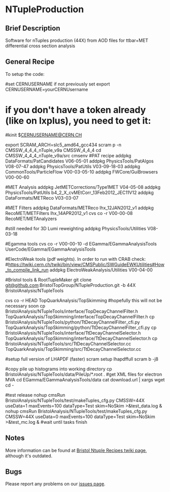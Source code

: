 NTupleProduction
================

## Brief Description
Software for nTuples production (44X) from AOD files for ttbar+MET differential cross section analysis

## General Recipe
To setup the code:

#set CERNUSERNAME if not previously set
export CERNUSERNAME=yourCERNUsername
# if you don't have a token already (like on lxplus), you need to get it:
#kinit $CERNUSERNAME@CERN.CH

export SCRAM_ARCH=slc5_amd64_gcc434
scram p -n CMSSW_4_4_4_nTuple_v9a CMSSW_4_4_4
cd CMSSW_4_4_4_nTuple_v9a/src
cmsenv
#PAT recipe
addpkg DataFormats/PatCandidates V06-05-01
addpkg PhysicsTools/PatAlgos     V08-07-47
addpkg PhysicsTools/PatUtils     V03-09-18-03
addpkg CommonTools/ParticleFlow  V00-03-05-10
addpkg FWCore/GuiBrowsers        V00-00-60

#MET Analysis
addpkg JetMETCorrections/Type1MET V04-05-08
addpkg PhysicsTools/PatUtils b4_2_X_cvMEtCorr_13Feb2012_JEC11V12
addpkg DataFormats/METReco V03-03-07

#MET Filters
addpkg DataFormats/METReco lhx_12JAN2012_v1
addpkg RecoMET/METFilters lhx_14APR2012_v1
cvs co -r V00-00-08 RecoMET/METAnalyzers

#still needed for 3D Lumi reweighting
addpkg PhysicsTools/Utilities V08-03-18

#Egamma tools
cvs co -r V00-00-10 -d EGamma/EGammaAnalysisTools UserCode/EGamma/EGammaAnalysisTools

#ElectroWeak tools (pdf weights). In order to run with CRAB check:
#https://twiki.cern.ch/twiki/bin/view/CMSPublic/SWGuideEWKUtilities#How_to_compile_link_run
addpkg ElectroWeakAnalysis/Utilities V00-04-00

#Bristol tools & RootTupleMaker
git clone git@github.com:BristolTopGroup/NTupleProduction.git -b 44X BristolAnalysis/NTupleTools

cvs co -r HEAD TopQuarkAnalysis/TopSkimming
#hopefully this will not be necessary soon
cp BristolAnalysis/NTupleTools/interface/TopDecayChannelFilter.h TopQuarkAnalysis/TopSkimming/interface/TopDecayChannelFilter.h
cp BristolAnalysis/NTupleTools/python/TtDecayChannelFilter_cfi.py TopQuarkAnalysis/TopSkimming/python/TtDecayChannelFilter_cfi.py
cp BristolAnalysis/NTupleTools/interface/TtDecayChannelSelector.h TopQuarkAnalysis/TopSkimming/interface/TtDecayChannelSelector.h
cp BristolAnalysis/NTupleTools/src/TtDecayChannelSelector.cc TopQuarkAnalysis/TopSkimming/src/TtDecayChannelSelector.cc

#setup full version of LHAPDF (faster)
scram setup lhapdffull
scram b -j8

#copy pile up histograms into working directory
cp BristolAnalysis/NTupleTools/data/PileUp/*.root .
#get XML files for electron MVA
cd EGamma/EGammaAnalysisTools/data
cat download.url | xargs wget
cd - 

#test release
nohup cmsRun BristolAnalysis/NTupleTools/test/makeTuples_cfg.py CMSSW=44X useData=1 maxEvents=100 dataType=Test skim=NoSkim >&test_data.log &
nohup cmsRun BristolAnalysis/NTupleTools/test/makeTuples_cfg.py CMSSW=44X useData=0 maxEvents=100 dataType=Test skim=NoSkim >&test_mc.log &
#wait until tasks finish

## Notes
More information can be found at [Bristol Ntuple Recipes twiki page](https://twiki.cern.ch/twiki/bin/view/CMS/BristolNTuplerRecipes), although it's outdated.

## Bugs
Please report any problems on our [issues page](https://github.com/BristolTopGroup/NTupleProduction/issues).
